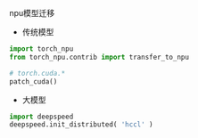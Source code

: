 npu模型迁移

- 传统模型

~~~python
import torch_npu
from torch_npu.contrib import transfer_to_npu

# torch.cuda.*
patch_cuda()
~~~

- 大模型

~~~python
import deepspeed
deepspeed.init_distributed( 'hccl' )
~~~

